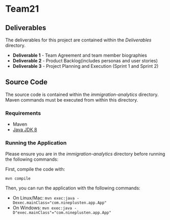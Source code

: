 # Team21

## Deliverables

The deliverables for this project are contained within the *Deliverables* directory.
* **Deliverable 1** - Team Agreement and team member biographies
* **Deliverable 2** - Product Backlog(includes personas and user stories)
* **Deliverable 3** - Project Planning and Execution (Sprint 1 and Sprint 2)

## Source Code

The source code is contained within the *immigration-analytics* directory. Maven commands must be executed from within this directory.

### Requirements

* Maven
* <a href='https://www.oracle.com/technetwork/java/javase/downloads/jdk8-downloads-2133151.html'>Java JDK 8</a>

### Running the Application

Please ensure you are in the *immigration-analytics* directory before running the following commands:

First, compile the code with:

`mvn compile`

Then, you can run the application with the following commands:
* On Linux/Mac: `mvn exec:java -Dexec.mainClass="com.nineplusten.app.App"`
* On Windows: `mvn exec:java -D"exec.mainClass"="com.nineplusten.app.App"`
